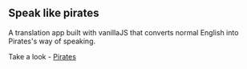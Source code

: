 ## Speak like pirates

A translation app built with vanillaJS that converts normal English into Pirates's way of speaking.

Take a look - [Pirates](https://gouravmarch20.github.io/noeg-pirates-seven/)
